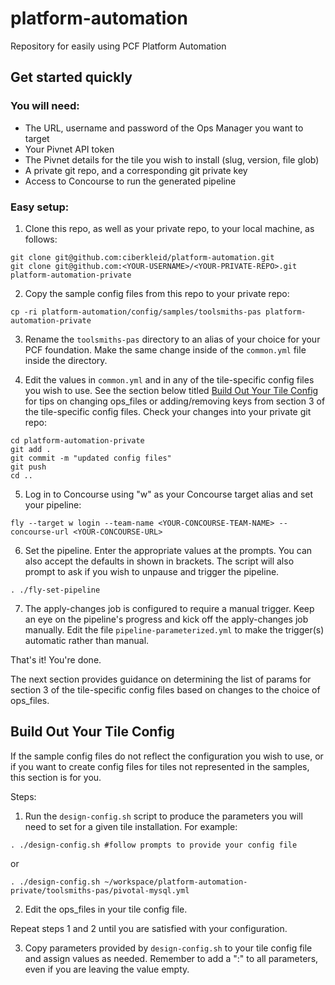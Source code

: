 # platform-automation
Repository for easily using PCF Platform Automation

## Get started quickly

### You will need:
- The URL, username and password of the Ops Manager you want to target
- Your Pivnet API token
- The Pivnet details for the tile you wish to install (slug, version, file glob)
- A private git repo, and a corresponding git private key
- Access to Concourse to run the generated pipeline

### Easy setup:
1. Clone this repo, as well as your private repo, to your local machine, as follows:
```
git clone git@github.com:ciberkleid/platform-automation.git
git clone git@github.com:<YOUR-USERNAME>/<YOUR-PRIVATE-REPO>.git platform-automation-private
```

2. Copy the sample config files from this repo to your private repo:
```
cp -ri platform-automation/config/samples/toolsmiths-pas platform-automation-private
```

3. Rename the `toolsmiths-pas` directory to an alias of your choice for your PCF foundation. Make the same change inside of the `common.yml` file inside the directory.

4. Edit the values in `common.yml` and in any of the tile-specific config files you wish to use. See the section below titled [Build Out Your Tile Config](README.md#build-out-your-tile-config) for tips on changing ops_files or adding/removing keys from section 3 of the tile-specific config files. Check your changes into your private git repo:
```
cd platform-automation-private
git add .
git commit -m "updated config files"
git push
cd ..
```

5. Log in to Concourse using "w" as your Concourse target alias and set your pipeline:
```
fly --target w login --team-name <YOUR-CONCOURSE-TEAM-NAME> --concourse-url <YOUR-CONCOURSE-URL>
```

6. Set the pipeline. Enter the appropriate values at the prompts. You can also accept the defaults in shown in brackets. The script will also prompt to ask if you wish to unpause and trigger the pipeline.
```
. ./fly-set-pipeline
```

7. The apply-changes job is configured to require a manual trigger. Keep an eye on the pipeline's progress and kick off the apply-changes job manually. Edit the file `pipeline-parameterized.yml` to make the trigger(s) automatic rather than manual.

That's it! You're done.

The next section provides guidance on determining the list of params for section 3 of the tile-specific config files based on changes to the choice of ops_files.

## Build Out Your Tile Config
If the sample config files do not reflect the configuration you wish to use, or if you want to create config files for tiles not represented in the samples, this section is for you.

Steps:

1. Run the `design-config.sh` script to produce the parameters you will need to set for a given tile installation. For example:
```
. ./design-config.sh #follow prompts to provide your config file
```
or
```
. ./design-config.sh ~/workspace/platform-automation-private/toolsmiths-pas/pivotal-mysql.yml
```

2. Edit the ops_files in your tile config file.

Repeat steps 1 and 2 until you are satisfied with your configuration.

3. Copy parameters provided by `design-config.sh` to your tile config file and assign values as needed. Remember to add a ":" to all parameters, even if you are leaving the value empty.
